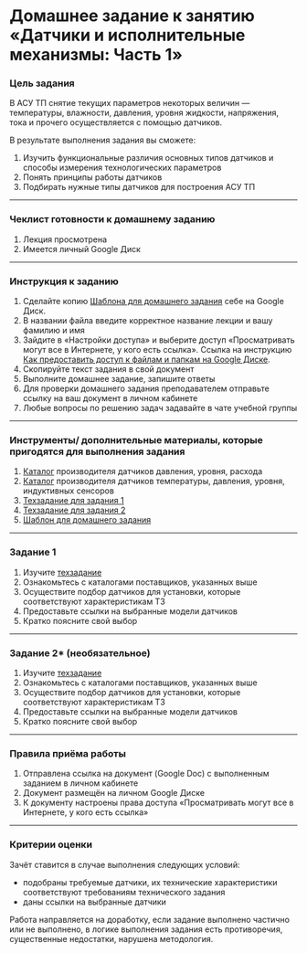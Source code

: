 # Домашнее задание к занятию «Датчики и исполнительные механизмы: Часть 1»

### Цель задания

В АСУ ТП снятие текущих параметров некоторых величин — температуры, влажности, давления, уровня жидкости, напряжения, тока и прочего осуществляется с помощью датчиков.

В результате выполнения задания вы сможете:

1. Изучить функциональные различия основных типов датчиков и способы измерения технологических параметров
2. Понять принципы работы датчиков
3. Подбирать нужные типы датчиков для построения АСУ ТП

------

### Чеклист готовности к домашнему заданию

1. Лекция просмотрена
2. Имеется личный Google Диск

------

### Инструкция к заданию

1. Сделайте копию [Шаблона для домашнего задания](https://docs.google.com/document/d/1OCdJdViEGOcosXKBcB6KrDp8l_r3lXQWB67HBZAdBpA/edit?usp=sharing "Шаблон") себе на Google Диск.
2. В названии файла введите корректное название лекции и вашу фамилию и имя
3. Зайдите в «Настройки доступа» и выберите доступ «Просматривать могут все в Интернете, у кого есть ссылка». Ссылка на инструкцию [Как предоставить доступ к файлам и папкам на Google Диске](https://support.google.com/docs/answer/2494822?hl=ru&co=GENIE.Platform%3DDesktop).
4. Скопируйте текст задания в свой документ
5. Выполните домашнее задание, запишите ответы
6. Для проверки домашнего задания преподавателем отправьте ссылку на ваш документ в личном кабинете
7. Любые вопросы по решению задач задавайте в чате учебной группы



------

### Инструменты/ дополнительные материалы, которые пригодятся для выполнения задания

1. [Каталог](https://www.vega.com/ru/products "Каталог Vega") производителя датчиков давления, уровня, расхода
2. [Каталог](https://owen.ru/ "Каталог OWEN") производителя датчиков температуры, давления, уровня, индуктивных сенсоров
3. [Техзадание для задания 1](https://docs.google.com/document/d/1ISA2-taWlzi9mr5L3wI77xyQzEaZYVVbh7V6OBn7H7A/edit?usp=sharing)
4. [Техзадание для задания 2](https://docs.google.com/document/d/1nH05HaEzej4GavzxBRgfUAYoYd3q8Hzya03ghdpb-Xs/edit?usp=sharing)
5. [Шаблон для домашнего задания](https://docs.google.com/document/d/1OCdJdViEGOcosXKBcB6KrDp8l_r3lXQWB67HBZAdBpA/edit?usp=sharing "Шаблон")


------

### Задание 1

1. Изучите [техзадание](https://docs.google.com/document/d/1ISA2-taWlzi9mr5L3wI77xyQzEaZYVVbh7V6OBn7H7A/edit?usp=sharing)
2. Ознакомьтесь с каталогами поставщиков, указанных выше
3. Осуществите подбор датчиков для установки, которые соответствуют характеристикам ТЗ
4. Предоставьте ссылки на выбранные модели датчиков
5. Кратко поясните свой выбор


------

### Задание 2* (необязательное)

1. Изучите [техзадание](https://docs.google.com/document/d/1nH05HaEzej4GavzxBRgfUAYoYd3q8Hzya03ghdpb-Xs/edit?usp=sharing)
2. Ознакомьтесь с каталогами поставщиков, указанных выше
3. Осуществите подбор датчиков для установки, которые соответствуют характеристикам ТЗ
4. Предоставьте ссылки на выбранные модели датчиков
5. Кратко поясните свой выбор

------

### Правила приёма работы

1. Отправлена ссылка на документ (Google Doc) с выполненным заданием в личном кабинете
2. Документ размещён на личном Google Диске
3. К документу настроены права доступа «Просматривать могут все в Интернете, у кого есть ссылка»


------

### Критерии оценки
Зачёт ставится в случае выполнения следующих условий:  

- подобраны требуемые датчики, их технические характеристики соответствуют требованиям технического задания
- даны ссылки на выбранные датчики

Работа направляется на доработку, если задание выполнено частично или не выполнено, в логике выполнения задания есть противоречия, существенные недостатки, нарушена методология.
